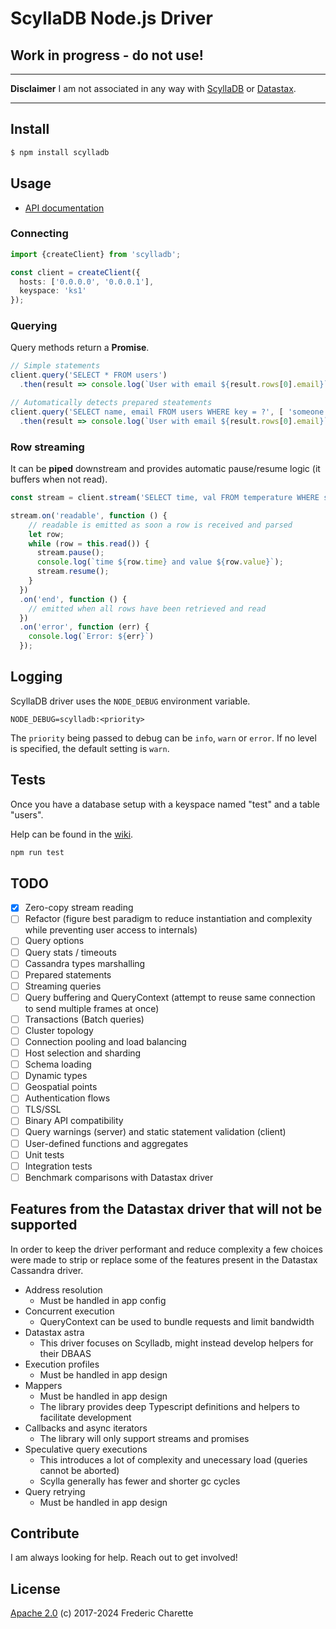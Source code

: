 # ScyllaDB Node.js Driver

## Work in progress - do not use!

---

**Disclaimer** I am not associated in any way with [ScyllaDB](https://github.com/scylladb) or [Datastax](https://github.com/datastax).

---

## Install

```bash
$ npm install scylladb
```


## Usage

- [API documentation](https://github.com/fed135/scylla-driver/wiki/API-Documentation)

### Connecting

```typescript
import {createClient} from 'scylladb';

const client = createClient({
  hosts: ['0.0.0.0', '0.0.0.1'],
  keyspace: 'ks1'
});
```

### Querying

Query methods return a **Promise**.

```typescript
// Simple statements
client.query('SELECT * FROM users')
  .then(result => console.log(`User with email ${result.rows[0].email}`));

// Automatically detects prepared steatements
client.query('SELECT name, email FROM users WHERE key = ?', [ 'someone' ])
  .then(result => console.log(`User with email ${result.rows[0].email}`));
```

### Row streaming

It can be **piped** downstream and provides automatic pause/resume logic (it buffers when not read).

```typescript
const stream = client.stream('SELECT time, val FROM temperature WHERE station_id=', [ 'abc' ]);

stream.on('readable', function () {
    // readable is emitted as soon a row is received and parsed
    let row;
    while (row = this.read()) {
      stream.pause();
      console.log(`time ${row.time} and value ${row.value}`);
      stream.resume();
    }
  })
  .on('end', function () {
    // emitted when all rows have been retrieved and read
  })
  .on('error', function (err) {
    console.log(`Error: ${err}`)
  });
```


## Logging

ScyllaDB driver uses the `NODE_DEBUG` environment variable.

```
NODE_DEBUG=scylladb:<priority>
```

The `priority` being passed to debug can be `info`, `warn` or `error`. If no level is specified, the default setting is `warn`.


## Tests

Once you have a database setup with a keyspace named "test" and a table "users".  

Help can be found in the [wiki](https://github.com/fed135/scylla-driver/wiki).


```bash
npm run test
```

## TODO

- [x] Zero-copy stream reading
- [ ] Refactor (figure best paradigm to reduce instantiation and complexity while preventing user access to internals)
- [ ] Query options
- [ ] Query stats / timeouts
- [ ] Cassandra types marshalling
- [ ] Prepared statements
- [ ] Streaming queries
- [ ] Query buffering and QueryContext (attempt to reuse same connection to send multiple frames at once)
- [ ] Transactions (Batch queries)
- [ ] Cluster topology
- [ ] Connection pooling and load balancing
- [ ] Host selection and sharding
- [ ] Schema loading
- [ ] Dynamic types
- [ ] Geospatial points
- [ ] Authentication flows
- [ ] TLS/SSL
- [ ] Binary API compatibility
- [ ] Query warnings (server) and static statement validation (client)
- [ ] User-defined functions and aggregates
- [ ] Unit tests
- [ ] Integration tests
- [ ] Benchmark comparisons with Datastax driver

## Features from the Datastax driver that will not be supported

In order to keep the driver performant and reduce complexity a few choices were made to strip or replace some of the features present in the Datastax Cassandra driver.

- Address resolution
  - Must be handled in app config
- Concurrent execution
  - QueryContext can be used to bundle requests and limit bandwidth
- Datastax astra
  - This driver focuses on Scylladb, might instead develop helpers for their DBAAS
- Execution profiles
  - Must be handled in app design
- Mappers
  - Must be handled in app design
  - The library provides deep Typescript definitions and helpers to facilitate development 
- Callbacks and async iterators
  - The library will only support streams and promises
- Speculative query executions
  - This introduces a lot of complexity and unecessary load (queries cannot be aborted)
  - Scylla generally has fewer and shorter gc cycles
- Query retrying
  - Must be handled in app design

## Contribute

I am always looking for help. Reach out to get involved!

## License 

[Apache 2.0](LICENSE) (c) 2017-2024 Frederic Charette
